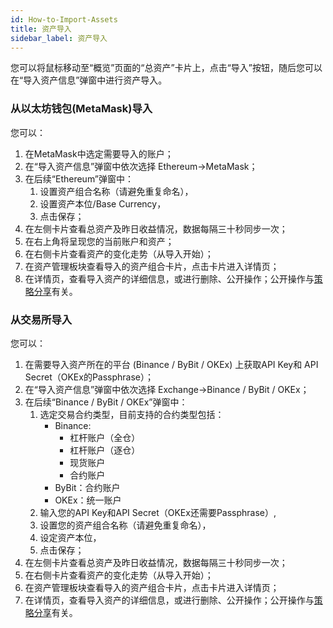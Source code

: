 ```yaml
---
id: How-to-Import-Assets
title: 资产导入
sidebar_label: 资产导入
---
```


您可以将鼠标移动至“概览”页面的“总资产”卡片上，点击“导入”按钮，随后您可以在“导入资产信息”弹窗中进行资产导入。
### 从以太坊钱包(MetaMask)导入
您可以：

1. 在MetaMask中选定需要导入的账户；
1. 在“导入资产信息”弹窗中依次选择 Ethereum→MetaMask；
1. 在后续“Ethereum”弹窗中：
   1. 设置资产组合名称（请避免重复命名），
   1. 设置资产本位/Base Currency，
   1. 点击保存；
4. 在左侧卡片查看总资产及昨日收益情况，数据每隔三十秒同步一次；
4. 在右上角将呈现您的当前账户和资产；
4. 在右侧卡片查看资产的变化走势（从导入开始）；
4. 在资产管理板块查看导入的资产组合卡片，点击卡片进入详情页；
4. 在详情页，查看导入资产的详细信息，或进行删除、公开操作；公开操作与[策略分享](https://deepgolab.github.io/docs/zh/docs/How-to-Share-Strategies)有关。
### 从交易所导入
您可以：

1. 在需要导入资产所在的平台 (Binance / ByBit / OKEx) 上获取API Key和 API Secret（OKEx的Passphrase）；
1. 在“导入资产信息”弹窗中依次选择 Exchange→Binance / ByBit / OKEx；
1. 在后续“Binance / ByBit / OKEx”弹窗中：
   1. 选定交易合约类型，目前支持的合约类型包括：
      - Binance: 
         - 杠杆账户（全仓）
         - 杠杆账户（逐仓）
         - 现货账户
         - 合约账户
      - ByBit：合约账户
      - OKEx：统一账户
   2. 输入您的API Key和API Secret（OKEx还需要Passphrase）,
   2. 设置您的资产组合名称（请避免重复命名），
   2. 设定资产本位，
   2. 点击保存；
4. 在左侧卡片查看总资产及昨日收益情况，数据每隔三十秒同步一次；
4. 在右侧卡片查看资产的变化走势（从导入开始）；
4. 在资产管理板块查看导入的资产组合卡片，点击卡片进入详情页；
4. 在详情页，查看导入资产的详细信息，或进行删除、公开操作；公开操作与[策略分享](https://deepgolab.github.io/docs/zh/docs/How-to-Share-Strategies)有关。